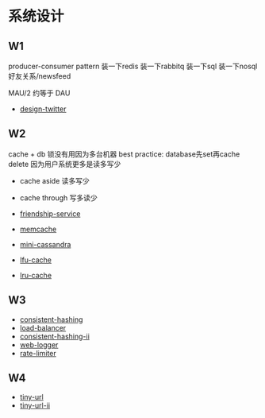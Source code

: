 # 系统设计

## W1

producer-consumer pattern
装一下redis
装一下rabbitq
装一下sql
装一下nosql 好友关系/newsfeed

MAU/2 约等于 DAU

- [design-twitter](https://www.lintcode.com/problem/design-twitter)

## W2

cache + db
锁没有用因为多台机器
best practice: database先set再cache delete
因为用户系统更多是读多写少

- cache aside 读多写少
- cache through 写多读少

- [friendship-service](https://www.lintcode.com/problem/friendship-service)
- [memcache](https://www.lintcode.com/problem/memcache)
- [mini-cassandra](https://www.lintcode.com/problem/mini-cassandra)
- [lfu-cache](https://www.lintcode.com/problem/lfu-cache)
- [lru-cache](https://www.lintcode.com/problem/lru-cache)

## W3

- [consistent-hashing](https://www.lintcode.com/problem/consistent-hashing)
- [load-balancer](https://www.lintcode.com/problem/load-balancer)
- [consistent-hashing-ii](https://www.lintcode.com/problem/consistent-hashing-ii)
- [web-logger](https://www.lintcode.com/problem/web-logger)
- [rate-limiter](https://www.lintcode.com/problem/rate-limiter)

## W4

- [tiny-url](https://www.lintcode.com/problem/tiny-url/description?_from=ladder&&fromId=75)
- [tiny-url-ii](https://www.lintcode.com/problem/tiny-url-ii/description?_from=ladder&&fromId=75)